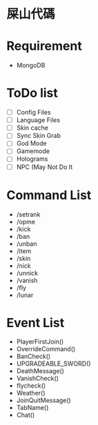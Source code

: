 # 屎山代碼

# Requirement
- MongoDB

# ToDo list
- [ ] Config Files
- [ ] Language Files
- [ ] Skin cache
- [ ] Sync Skin Grab
- [ ] God Mode
- [ ] Gamemode
- [ ] Holograms
- [ ] NPC (May Not Do It

# Command List
- /setrank
- /opme
- /kick
- /ban
- /unban
- /item
- /skin
- /nick
- /unnick
- /vanish
- /fly
- /lunar

# Event List
- PlayerFirstJoin()
- OverrideCommand()
- BanCheck()
- UPGRADEABLE_SWORD()
- DeathMessage()
- VanishCheck()
- flycheck()
- Weather()
- JoinQuitMessage()
- TabName()
- Chat()
